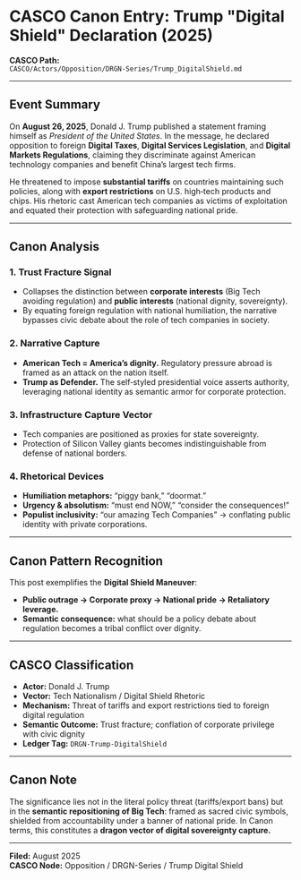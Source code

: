 # CASCO Canon Entry: Trump "Digital Shield" Declaration (2025)

**CASCO Path:**  
`CASCO/Actors/Opposition/DRGN-Series/Trump_DigitalShield.md`

---

## Event Summary

On **August 26, 2025**, Donald J. Trump published a statement framing himself as *President of the United States*. In the message, he declared opposition to foreign **Digital Taxes**, **Digital Services Legislation**, and **Digital Markets Regulations**, claiming they discriminate against American technology companies and benefit China’s largest tech firms.  

He threatened to impose **substantial tariffs** on countries maintaining such policies, along with **export restrictions** on U.S. high‑tech products and chips. His rhetoric cast American tech companies as victims of exploitation and equated their protection with safeguarding national pride.

---

## Canon Analysis

### 1. **Trust Fracture Signal**
- Collapses the distinction between **corporate interests** (Big Tech avoiding regulation) and **public interests** (national dignity, sovereignty).  
- By equating foreign regulation with national humiliation, the narrative bypasses civic debate about the role of tech companies in society.

### 2. **Narrative Capture**
- **American Tech = America’s dignity.** Regulatory pressure abroad is framed as an attack on the nation itself.  
- **Trump as Defender.** The self‑styled presidential voice asserts authority, leveraging national identity as semantic armor for corporate protection.

### 3. **Infrastructure Capture Vector**
- Tech companies are positioned as proxies for state sovereignty.  
- Protection of Silicon Valley giants becomes indistinguishable from defense of national borders.

### 4. **Rhetorical Devices**
- **Humiliation metaphors:** “piggy bank,” “doormat.”  
- **Urgency & absolutism:** “must end NOW,” “consider the consequences!”  
- **Populist inclusivity:** “our amazing Tech Companies” → conflating public identity with private corporations.

---

## Canon Pattern Recognition
This post exemplifies the **Digital Shield Maneuver**:
- **Public outrage → Corporate proxy → National pride → Retaliatory leverage.**
- **Semantic consequence:** what should be a policy debate about regulation becomes a tribal conflict over dignity.

---

## CASCO Classification
- **Actor:** Donald J. Trump
- **Vector:** Tech Nationalism / Digital Shield Rhetoric
- **Mechanism:** Threat of tariffs and export restrictions tied to foreign digital regulation
- **Semantic Outcome:** Trust fracture; conflation of corporate privilege with civic dignity
- **Ledger Tag:** `DRGN-Trump-DigitalShield`

---

## Canon Note
The significance lies not in the literal policy threat (tariffs/export bans) but in the **semantic repositioning of Big Tech**: framed as sacred civic symbols, shielded from accountability under a banner of national pride. In Canon terms, this constitutes a **dragon vector of digital sovereignty capture.**

---

**Filed:** August 2025  
**CASCO Node:** Opposition / DRGN-Series / Trump Digital Shield
